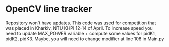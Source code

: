 # OpenCV line tracker
Repository won't have updates.
This code was used for competition that was placed in Kharkiv, NTU KHPI 12-14 of April.
To increase speed you need to update MAX_POWER variable + compute some values for pidK1, pidK2, pidK3. 
Maybe, you will need to change modifier at line 108 in Main.py
